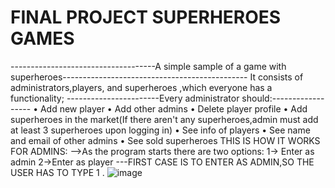 # FINAL PROJECT SUPERHEROES GAMES
 ------------------------------------A simple sample of a game with superheroes----------------------------------------------
It consists of administrators,players, and superheroes ,which everyone has a functionality;
 -----------------------Every administrator should:------------------
•	Add new player
•	Add other admins
•	Delete player profile
•	Add superheroes in the market(If there aren't any superheroes,admin must add at least 3 superheroes upon logging in)
•	See info of players
•	See name and email of other admins
•	See sold superheroes
THIS IS HOW IT WORKS FOR ADMINS:
-->As the program starts there are two options:
1-> Enter as admin 
2->Enter as player
---FIRST CASE IS TO ENTER AS ADMIN,SO THE USER HAS TO TYPE 1 .
![image](https://github.com/NataliaN24/FINAL-PROJECT-SUPERHEROES-GAMES/assets/115610226/c2877c1a-2f0d-40c2-8f1f-59a68c26bf28)
